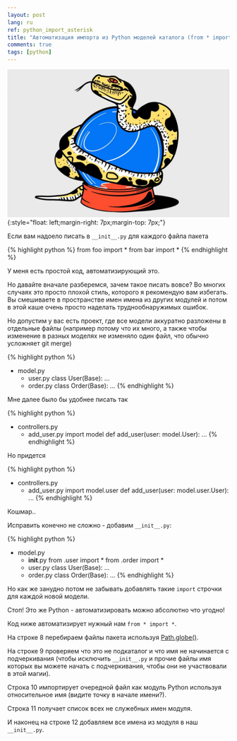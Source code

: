 ```yaml
---
layout: post
lang: ru
ref: python_import_asterisk
title: "Автоматизация импорта из Python моделей каталога (from * import *)"
comments: true
tags: [python]
---
```

![](/images/python_import.jpg){:style="float: left;margin-right: 7px;margin-top: 7px;"}

Если вам надоело писать в `__init__.py` для каждого файла пакета

{% highlight python %}
from foo import *
from bar import *
{% endhighlight %}

У меня есть простой код, автоматизирующий это.

Но давайте вначале разберемся, зачем такое писать вовсе?
Во многих случаях это просто плохой стиль, которого я рекомендую вам избегать.
Вы смешиваете в пространстве имен имена из других модулей и потом в этой каше
очень просто наделать труднообнаружимых ошибок.

Но допустим у вас есть проект, где все модели аккуратно разложены в отдельные файлы
(например потому что их много, а также чтобы изменение в
разных моделях не изменяло один файл, что обычно усложняет git merge)

{% highlight python %}
- model.py
    - user.py
        class User(Base):
            ...
    - order.py
        class Order(Base):
            ...
{% endhighlight %}

Мне далее было бы удобнее писать так

{% highlight python %}
- controllers.py
    - add_user.py
        import model
        def add_user(user: model.User):
            ...
{% endhighlight %}

Но придется

{% highlight python %}
- controllers.py
    - add_user.py
        import model.user
        def add_user(user: model.user.User):
            ...
{% endhighlight %}

Кошмар..

Исправить конечно не сложно - добавим `__init__.py`:

{% highlight python %}
- model.py
    - __init__.py
        from .user import *
        from .order import *
    - user.py
        class User(Base):
            ...
    - order.py
        class Order(Base):
            ...
{% endhighlight %}

Но как же занудно потом не забывать добавлять такие `import` строчки для
каждой новой модели.

Стоп! Это же Python - автоматизировать можно абсолютно что угодно!

Код ниже автоматизирует нужный нам `from * import *`.
<script src="https://gist.github.com/andgineer/141f97164aaea12215cf9a2aed332c1d.js"></script>

На строке 8 перебираем файлы пакета используя
[Path.globe()](https://docs.python.org/3/library/pathlib.html#pathlib.Path.glob).

На строке 9 проверяем что это не подкаталог и что имя не начинается с подчеркивания 
(чтобы исключить `__init__.py` и прочие файлы имя которых вы можете начать с 
подчеркивания,
чтобы они не участвовали в этой магии).

Строка 10 импортирует очередной файл как модуль Python используя относительное имя
(видите точку в начале имени?).

Строка 11 получает список всех не служебных имен модуля.

И наконец на строке 12 добавляем все имена из модуля в наш `__init__.py`.
